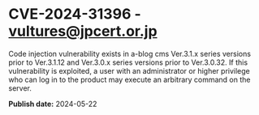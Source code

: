 # CVE-2024-31396 - vultures@jpcert.or.jp

Code injection vulnerability exists in a-blog cms Ver.3.1.x series versions prior to Ver.3.1.12 and Ver.3.0.x series versions prior to Ver.3.0.32. If this vulnerability is exploited, a user with an administrator or higher privilege who can log in to the product may execute an arbitrary command on the server.

**Publish date:** 2024-05-22
